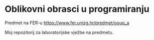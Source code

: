 # Oblikovni obrasci u programiranju

Predmet na FER-u https://www.fer.unizg.hr/predmet/ooup_a

Moj repozitorij za laboratorijske vježbe na predmetu.
